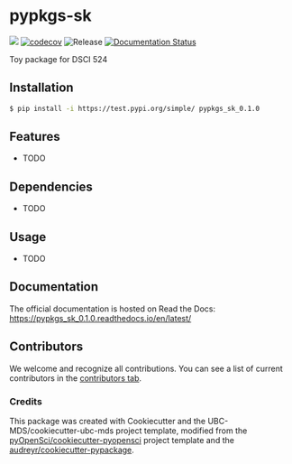 # pypkgs-sk 

![](https://github.com/sukh2929/pypkgs_sk_0.1.0/workflows/build/badge.svg) [![codecov](https://codecov.io/gh/sukh2929/pypkgs_sk_0.1.0/branch/main/graph/badge.svg)](https://codecov.io/gh/sukh2929/pypkgs_sk_0.1.0) ![Release](https://github.com/sukh2929/pypkgs_sk_0.1.0/workflows/Release/badge.svg) [![Documentation Status](https://readthedocs.org/projects/pypkgs_sk_0.1.0/badge/?version=latest)](https://pypkgs_sk_0.1.0.readthedocs.io/en/latest/?badge=latest)

Toy package for DSCI 524

## Installation

```bash
$ pip install -i https://test.pypi.org/simple/ pypkgs_sk_0.1.0
```

## Features

- TODO

## Dependencies

- TODO

## Usage

- TODO

## Documentation

The official documentation is hosted on Read the Docs: https://pypkgs_sk_0.1.0.readthedocs.io/en/latest/

## Contributors

We welcome and recognize all contributions. You can see a list of current contributors in the [contributors tab](https://github.com/sukh2929/pypkgs_sk_0.1.0/graphs/contributors).

### Credits

This package was created with Cookiecutter and the UBC-MDS/cookiecutter-ubc-mds project template, modified from the [pyOpenSci/cookiecutter-pyopensci](https://github.com/pyOpenSci/cookiecutter-pyopensci) project template and the [audreyr/cookiecutter-pypackage](https://github.com/audreyr/cookiecutter-pypackage).
